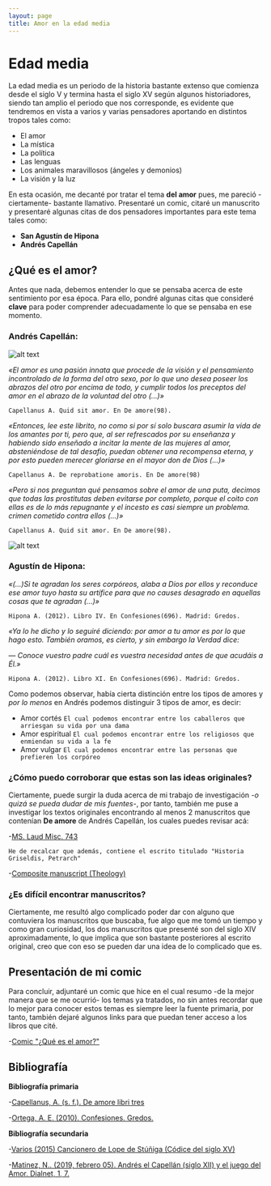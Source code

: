 ```yaml
---
layout: page
title: Amor en la edad media
---
```

# Edad media

La edad media es un periodo de la historia bastante extenso que comienza desde el siglo V y termina hasta el siglo XV según algunos historiadores, siendo tan amplio el periodo que nos corresponde, es evidente que tendremos en vista a varios y varias pensadores aportando en distintos tropos tales como:
- El amor
- La mística
- La política
- Las lenguas
- Los animales maravillosos (ángeles y demonios)
- La visión y la luz

En esta ocasión, me decanté por tratar el tema **del amor** pues, me pareció -ciertamente- bastante llamativo. Presentaré un comic, citaré un manuscrito y presentaré algunas citas de dos pensadores importantes para este tema tales como: 
- **San Agustín de Hipona**
- **Andrés Capellán**

## ¿Qué es el amor?
Antes que nada, debemos entender lo que se pensaba acerca de este sentimiento por esa época. Para ello, pondré algunas citas que consideré **clave** para poder comprender adecuadamente lo que se pensaba en ese momento.

### Andrés Capellán:
![alt text](https://ih1.redbubble.net/image.861904805.3921/flat,128x128,075,f-pad,128x128,f8f8f8.u5.jpg)

*«El amor es una pasión innata que procede de la visión y el pensamiento incontrolado de la forma del otro sexo, por lo que uno desea poseer los abrazos del otro por encima de todo, y cumplir todos los preceptos del amor en el abrazo de la voluntad del otro (…)»*

`Capellanus A. Quid sit amor. En De amore(98).`

*«Entonces, lee este librito, no como si por sí solo buscara asumir la vida de los amantes por ti, pero que, al ser refrescados por su enseñanza y habiendo sido enseñado a incitar la mente de las mujeres al amor, absteniéndose de tal desafío, puedan obtener una recompensa eterna, y por esto pueden merecer gloriarse en el mayor don de Dios (…)»*

`Capellanus A. De reprobatione amoris. En De amore(98)`

*«Pero si nos preguntan qué pensamos sobre el amor de una puta, decimos que todas las prostitutas deben evitarse por completo, porque el coito con ellas es de lo más repugnante y el incesto es casi siempre un problema. crimen cometido contra ellos (…)»*

`Capellanus A. Quid sit amor. En De amore(98).`

![alt text](https://ih1.redbubble.net/image.29814377.0479/flat,128x,075,f-pad,128x128,f8f8f8.jpg)

### Agustín de Hipona:
*«(...)Si te agradan los seres corpóreos, alaba a Dios por ellos y reconduce ese amor tuyo hasta su artífice para que no causes desagrado en aquellas cosas que te agradan (...)»*

`Hipona A. (2012). Libro IV. En Confesiones(696). Madrid: Gredos.`

*«Ya lo he dicho y lo seguiré diciendo: por amor a tu amor es por lo que hago esto. También oramos, es cierto, y sin embargo la Verdad dice:* 

*— Conoce vuestro padre cuál es vuestra necesidad antes de que acudáis a Él.»*

`Hipona A. (2012). Libro XI. En Confesiones(696). Madrid: Gredos.`

Como podemos observar, había cierta distinción entre los tipos de amores y *por lo menos* en Andrés podemos distinguir 3 tipos de amor, es decir: 
- Amor cortés `El cual podemos encontrar entre los caballeros que arriesgan su vida por una dama`
- Amor espiritual `El cual podemos encontrar entre los religiosos que enmiendan su vida a la fe`
- Amor vulgar `El cual podemos encontrar entre las personas que prefieren los corpóreo`

### ¿Cómo puedo corroborar que estas son las ideas originales? 

Ciertamente, puede surgir la duda acerca de mi trabajo de investigación *-o quizá se pueda dudar de mis fuentes-*, por tanto, también me puse a investigar los textos originales encontrando al menos 2 manuscritos que contenían **De amore** de Andrés Capellán, los cuales puedes revisar acá:

-[MS. Laud Misc. 743](https://medieval.bodleian.ox.ac.uk/catalog/manuscript_7522)

`He de recalcar que además, contiene el escrito titulado "Historia Griseldis, Petrarch"`

-[Composite manuscript (Theology)](https://www.e-codices.unifr.ch/en/list/one/ubb/O-I-0010)

### ¿Es difícil encontrar manuscritos?
Ciertamente, me resultó algo complicado poder dar con alguno que contuviera los manuscritos que buscaba, fue algo que me tomó un tiempo y como gran curiosidad, los dos manuscritos que presenté son del siglo XIV aproximadamente, lo que implica que son bastante posteriores al escrito original, creo que con eso se pueden dar una idea de lo complicado que es.

## Presentación de mi comic
Para concluir, adjuntaré un comic que hice en el cual resumo -de la mejor manera que se me ocurrió- los temas ya tratados, no sin antes recordar que lo mejor para conocer estos temas es siempre leer la fuente primaria, por tanto, también dejaré algunos links para que puedan tener acceso a los libros que cité.

-[Comic "¿Qué es el amor?"](https://drive.google.com/file/d/1lmZiTvhO0Xk0I4RBgXZd9MsdSvEVEnsk/view?usp=sharing)

## Bibliografía

**Bibliografía primaria**

-[Capellanus, A. (s. f.). De amore libri tres](https://www.documentacatholicaomnia.eu/03d/1100-1200,_Capellanus._Andreas,_De_Amore_Libri_Tres,_LT.pdf)

-[Ortega, A. E. (2010). Confesiones. Gredos.](https://bdigital.uvhm.edu.mx/wp-content/uploads/2020/07/san-Agustin-Confesiones.pdf)

**Bibliografía secundaria**

-[Varios (2015) Cancionero de Lope de Stúñiga (Códice del siglo XV)](https://www.gutenberg.org/files/49914/49914-h/49914-h.htm)

-[Matinez, N.. (2019, febrero 05). Andrés el Capellán (siglo XII) y el juego del Amor. Dialnet, 1, 7.](https://raco.cat/index.php/Mirabilia/article/view/359644/451690)



